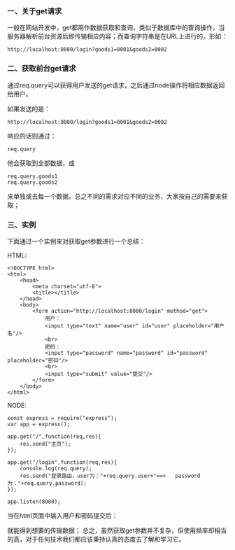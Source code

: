### 一、关于get请求

一般在网站开发中，get都用作数据获取和查询，类似于数据库中的查询操作，当服务器解析前台资源后即传输相应内容；而查询字符串是在URL上进行的，形如：

```
http://localhost:8080/login?goods1=0001&goods2=0002
```



### 二、获取前台get请求

通过req.query可以获得用户发送的get请求，之后通过node操作将相应数据返回给用户。

如果发送的是：

```
http://localhost:8080/login?goods1=0001&goods2=0002
```


响应的话则通过：

```
req.query
```


他会获取到全部数据，或

```
req.query.goods1
req.query.goods2
```


来单独或去每一个数据。总之不同的需求对应不同的业务，大家按自己的需要来获取；

### 三、实例

下面通过一个实例来对获取get参数进行一个总结：

HTML:

```
<!DOCTYPE html>
<html>
	<head>
		<meta charset="utf-8">
		<title></title>
	</head>
	<body>
		<form action="http://localhost:8080/login" method="get">
			用户：
			<input type="text" name="user" id="user" placeholder="用户名"/>
			<br>
			密码：
			<input type="password" name="password" id="password" placeholder="密码"/>
			<br>
			<input type="submit" value="提交"/>
		</form>
	</body>
</html>
```

NODE:

```
const express = require("express");
var app = express();

app.get("/",function(req,res){
	res.send("主页");
});

app.get("/login",function(req,res){
	console.log(req.query);
	res.send("登录路由，user为："+req.query.user+"==>   password为："+req.query.password);
});

app.listen(8080);
```



当在html页面中输入用户和密码提交后：

就能得到想要的传输数据；
总之，虽然获取get参数并不复杂，但使用频率却相当的高，对于任何技术我们都应该秉持认真的态度去了解和学习它。

